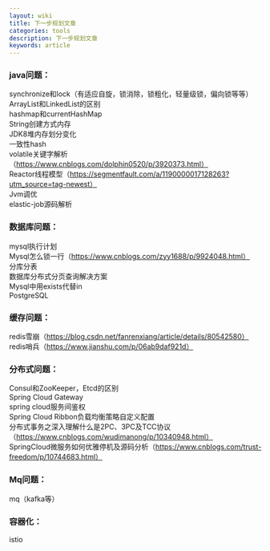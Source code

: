 ```yaml
---
layout: wiki
title: 下一步规划文章
categories: tools
description: 下一步规划文章
keywords: article
---
```


### java问题：
synchronize和lock（有适应自旋，锁消除，锁粗化，轻量级锁，偏向锁等等）  
ArrayList和LinkedList的区别  
hashmap和currentHashMap  
String创建方式内存  
JDK8堆内存划分变化  
一致性hash  
volatile关键字解析（https://www.cnblogs.com/dolphin0520/p/3920373.html）  
Reactor线程模型（https://segmentfault.com/a/1190000017128263?utm_source=tag-newest）  
Jvm调优  
elastic-job源码解析

### 数据库问题：
mysql执行计划  
Mysql怎么锁一行（https://www.cnblogs.com/zyy1688/p/9924048.html）  
分库分表  
数据库分布式分页查询解决方案  
Mysql中用exists代替in  
PostgreSQL  

### 缓存问题：
redis雪崩（https://blog.csdn.net/fanrenxiang/article/details/80542580）  
redis哨兵（https://www.jianshu.com/p/06ab9daf921d）  

### 分布式问题：
Consul和ZooKeeper，Etcd的区别  
Spring Cloud Gateway  
spring cloud服务间鉴权  
Spring Cloud Ribbon负载均衡策略自定义配置  
分布式事务之深入理解什么是2PC、3PC及TCC协议（https://www.cnblogs.com/wudimanong/p/10340948.html）  
SpringCloud微服务如何优雅停机及源码分析（https://www.cnblogs.com/trust-freedom/p/10744683.html）  

### Mq问题：
mq（kafka等）  

### 容器化：
istio  


 
 